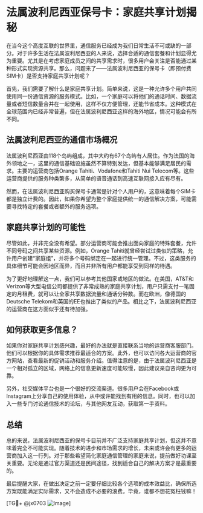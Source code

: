 # 法属波利尼西亚保号卡：家庭共享计划揭秘

在当今这个高度互联的世界里，通信服务已经成为我们日常生活不可或缺的一部分。对于许多生活在法属波利尼西亚的人来说，选择合适的通信套餐和计划显得尤为重要。尤其是在考虑家庭成员之间的共享需求时，很多用户会关注是否能通过某种形式实现资源共享。那么，问题来了——法属波利尼西亚的保号卡（即预付费SIM卡）是否支持家庭共享计划呢？

首先，我们需要了解什么是家庭共享计划。简单来说，这是一种允许多个用户共同使用同一份通信资源的服务模式。比如，一个家庭可以将他们的通话时间、数据流量或者短信数量合并在一起使用，这样不仅方便管理，还能节省成本。这种模式在全球范围内已经非常普遍，但在法属波利尼西亚这样的海外地区，情况可能会有所不同。

## 法属波利尼西亚的通信市场概况

法属波利尼西亚由118个岛屿组成，其中大约有67个岛屿有人居住。作为法国的海外领地之一，这里的通信基础设施虽然不算特别发达，但基本能够满足居民的需求。主要的运营商包括Orange Tahiti、Vodafone和Tahiti Nui Telecom等。这些运营商提供的服务种类繁多，从简单的语音通话到高速互联网接入应有尽有。

然而，在法属波利尼西亚购买保号卡通常是针对个人用户的，这意味着每个SIM卡都是独立计费的。因此，如果你希望为整个家庭提供统一的通信解决方案，可能需要寻找特定的套餐或者额外的服务选项。

## 家庭共享计划的可能性

尽管如此，并非完全没有希望。部分运营商可能会推出面向家庭的特殊套餐，允许不同号码之间共享某些资源。例如，Orange Tahiti就曾经尝试过类似的策略，允许用户创建“家庭组”，并将多个号码绑定在一起进行统一管理。不过，这类服务的具体细节可能会因地区而异，而且并非所有用户都能享受到同样的待遇。

为了更好地理解这一点，我们可以参考其他国家或地区的做法。在美国，AT&T和Verizon等大型电信公司都提供了非常成熟的家庭共享计划，用户只需支付一笔固定的月租费，就可以让全家共享数据流量和通话分钟数。而在欧洲，像德国的Deutsche Telekom和英国的EE也推出了类似的产品。相比之下，法属波利尼西亚的运营商在这方面似乎还有待加强。

## 如何获取更多信息？

如果你对家庭共享计划感兴趣，最好的办法就是直接联系当地的运营商客服部门。他们可以根据你的具体需求推荐最适合的方案。此外，也可以访问各大运营商的官方网站，查看最新的促销活动和服务介绍。值得注意的是，由于法属波利尼西亚是一个相对孤立的区域，网络上的信息更新速度可能较慢，因此建议亲自咨询更为可靠。

另外，社交媒体平台也是一个很好的交流渠道。很多用户会在Facebook或Instagram上分享自己的使用体验，从中或许能找到有用的信息。同时，也可以加入一些专门讨论通信技术的论坛，与其他网友互动，获取第一手资料。

## 总结

总的来说，法属波利尼西亚的保号卡目前并不广泛支持家庭共享计划，但这并不意味着完全不可能实现。随着技术的进步和市场需求的增长，未来或许会有更多的运营商加入这一行列。对于那些希望简化家庭通信管理的家庭来说，提前做好功课至关重要。无论是通过官方渠道还是民间途径，找到适合自己的解决方案才是最重要的。

最后提醒大家，在做出决定之前一定要仔细比较各个选项的成本效益比，确保所选方案既能满足实际需求，又不会造成不必要的浪费。毕竟，谁都不想花冤枉钱嘛！

[TG💪+ @jx0703 ![Image](https://github.com/user-attachments/assets/dbca1d08-cadb-493c-b0ec-ad6f7a83f270)]